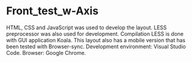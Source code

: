 # Front_test_w-Axis
HTML, CSS and JavaScript was used to develop the layout. LESS preprocessor was also used for development. Compilation LESS is done with GUI application Koala. This layout also has a mobile version that has been tested with Browser-sync. Development environment: Visual Studio Code. Browser: Google Chrome.
